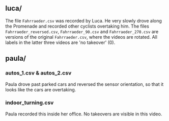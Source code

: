 ## luca/
The file `Fahrraeder.csv` was recorded by Luca. He very slowly drove along the Promenade and recorded other cyclists overtaking him. The files `Fahrraeder_reversed.csv`, `Fahrraeder_90.csv` and `Fahrraeder_270.csv` are versions of the original `Fahrraeder.csv`, where the videos are rotated. All labels in the latter three videos are 'no takeover' (0).

## paula/
### autos_1.csv & autos_2.csv
Paula drove past parked cars and reversed the sensor orientation, so that it looks like the cars are overtaking.

### indoor_turning.csv
Paula recorded this inside her office. No takeovers are visible in this video.
